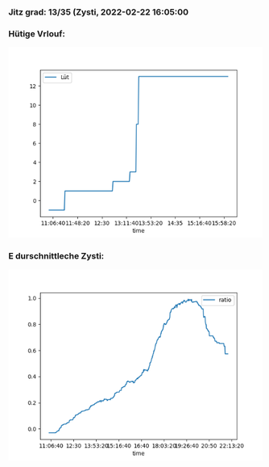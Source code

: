 ### Jitz grad: 13/35 (Zysti, 2022-02-22 16:05:00

### Hütige Vrlouf:
![Graph](Today.png)

### E durschnittleche Zysti:
![Graph](Zysti.png)